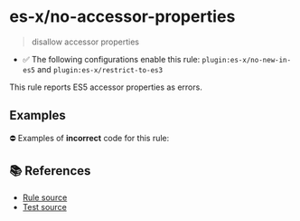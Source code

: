 # es-x/no-accessor-properties
> disallow accessor properties

- ✅ The following configurations enable this rule: `plugin:es-x/no-new-in-es5` and `plugin:es-x/restrict-to-es3`

This rule reports ES5 accessor properties as errors.

## Examples

⛔ Examples of **incorrect** code for this rule:

<eslint-playground type="bad" code="/*eslint es-x/no-accessor-properties: error */
var a = {
    get a() {},
    set a(value) {}
}
class A {
    get a() {}
    set a(value) {}
}
" />

## 📚 References

- [Rule source](https://github.com/ota-meshi/eslint-plugin-es-x/blob/v4.1.0/lib/rules/no-accessor-properties.js)
- [Test source](https://github.com/ota-meshi/eslint-plugin-es-x/blob/v4.1.0/tests/lib/rules/no-accessor-properties.js)
